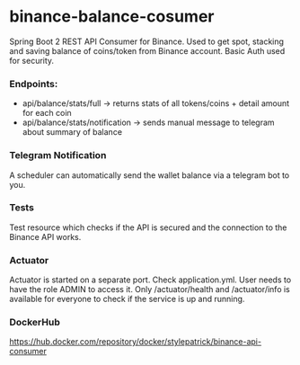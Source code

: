# binance-balance-cosumer
 Spring Boot 2 REST API Consumer for Binance. Used to get spot, stacking and saving balance of coins/token from Binance account. Basic Auth used for security. 
 
### Endpoints:
- api/balance/stats/full -> returns stats of all tokens/coins + detail amount for each coin
- api/balance/stats/notification -> sends manual message to telegram about summary of balance 

### Telegram Notification
A scheduler can automatically send the wallet balance via a telegram bot to you.

### Tests
Test resource which checks if the API is secured and the connection to the Binance API works. 

### Actuator
Actuator is started on a separate port. Check application.yml. User needs to have the role ADMIN to access it. 
Only /actuator/health and /actuator/info is available for everyone to check if the service is up and running.

### DockerHub
https://hub.docker.com/repository/docker/stylepatrick/binance-api-consumer
